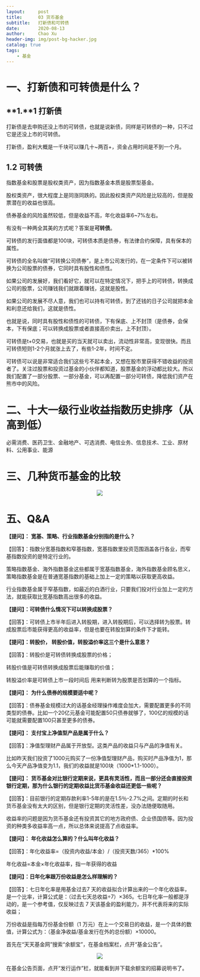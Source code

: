 ```yaml
---
layout:     post
title:      03 货币基金
subtitle:   打新债和可转债
date:       2020-08-13
author:     Chao Xu
header-img: img/post-bg-hacker.jpg
catalog: true
tags:
    - 基金
---
```


# **一、打新债和可转债是什么？**

## **1.**1 **打新债**

打新债是去申购还没上市的可转债，也就是说新债，同样是可转债的一种，只不过它是还没上市的可转债。

打新债，盈利大概是一千块可以赚几十~两百+，资金占用时间是不到一个月。

## **1.2** **可转债**

指数基金和股票是股权类资产，因为指数基金本质是股票型基金。

股权类资产，很大程度上是同涨同跌的。因此股权类资产风险是比较高的，但是股票潜在的收益也很高。

债券基金的风险虽然较低，但是收益不高，年化收益率6~7%左右。

有没有一种两全其美的方式呢？答案是**可转债**。

可转债的发行面值都是100块，可转债本质是债券，有法律合约保障，具有保本的属性。

可转债的全名叫做“可转换公司债券”，是上市公司发行的，在一定条件下可以被转换为公司股票的债券，它同时具有股性和债性。

如果公司的发展好，我们看好它，就可以在特定情况下，把手上的可转债，转换成公司的股票，公司赚钱我们就跟着赚钱，这就是股性。

如果公司的发展不尽人意，我们也可以持有可转债，到了还钱的日子公司就把本金和利息还给我们，这就是债性。

也就是说，同时具有股性和债性的可转债，下有保底、上不封顶（是债券，会保本，下有保底；可以转换成股票或者直接高价卖出，上不封顶）。

可转债是t+0交易，也就是买的当天就可以卖出，流动性非常高，变现很快。而且可转债短则1-2个月就涨上去了，有些1-2年，时间不定。

可转债可以说是非常适合我们这些亏不起本金，又想在股市里获得不错收益的投资者了。关注过股票和投资过基金的小伙伴都知道，股票基金的浮动都比较大。所以我们配置了一部分股票、一部分基金，可以再配置一部分可转债，降低我们资产在熊市中的风险。

# 二、十大一级行业收益指数历史排序（从高到低）

必需消费、医药卫生、金融地产、可选消费、电信业务、信息技术、工业、原材料、公用事业、能源

# **三、几种货币基金的比较**

<p align="center">
  <img src="https://i.loli.net/2020/09/23/QNpHvcqAFYV7Uf9.png">
</p>

# **五、Q&A**

**【提问】：** **宽基、策略、行业指数基金分别指的是什么？**

【回答】：指数分宽基指数和窄基指数，宽基指数里投资范围涵盖各行各业，而窄基指数投资的是特定行业的。

策略指数基金、海外指数基金这些都属于宽基指数基金，海外指数基金顾名思义，策略指数基金是在普通宽基指数的基础上加上一定的策略以获取更高收益。

行业指数基金属于窄基指数，如最近的白酒行业，只要我们投对行业加上一定的方法，就能获取比宽基指数高出很多的收益。

 **【提问】：可转债什么情况下可以转换成股票？**

【回答】：可转债上市半年后进入转股期，进入转股期后，可以选择转为股票。转成股票后市能获得更高的收益率，但是也要在转股划算的条件下才能转。

**【提问】：转股价， 转股价值，转股溢价率这三个是什么意思？**

【回答】：转股价是可转债转换成股票的价格；

转股价值是可转债转换成股票后能赚取的价值；

转股溢价率是可转债上市一段时间后 用来判断转为股票是否划算的一个指标。

**【提问】：** **为什么债券的规模要适中呢？**

【回答】：债券基金规模过大的话基金经理操作难度会加大，需要配置更多的不同类型的债券。比如一个20亿元基金可能配置50只债券就够了，100亿的规模的话可能就需要配置100只甚至更多的债券。

**【提问】：** **支付宝上净值型产品是属于什么？**

【回答】：净值型理财产品属于开放型。这类产品的收益只与产品的净值有关。

比如昨天我们投资了1000元购买了一份净值型理财产品，购买时产品净值为1，那么今天产品净值变为1.1，我们的收益就是100块（1000*1.1-1000）。

**【提问】：** **货币基金对比银行定期来说，更具有灵活性，而且一部分还会直接投资银行定期，那为什么银行的定期收益比货币基金收益还更低一些呢？**

【回答】：目前银行的定期存款利率1-5年的是在1.5％-2.7%之间。定期的时长和货币基金没有太大的区别，但是银行定期的灵活性差，没办法随便取随用。

收益率的问题是因为货币基金还有投资其它的地方政府债、企业债国债等。因为投资的种类多收益率高一点，所以总体来说提高了点收益率。

**【提问】：** **年化收益怎么算的？什么叫年化收益？**

【回答】：年化收益率=（投资内收益/本金）/（投资天数/365）*100%

年化收益=本金×年化收益率，指一年获得的收益

**【提问】：日年化率跟万份收益是怎么样理解的？**

【回答】：七日年化率是用基金过去7 天的收益拟合计算出来的一个年化收益率，是一个比率，计算公式是：（过去七天总收益÷7）×365。七日年化率一般都是浮动的，是一个参考值，仅反映过去 7 天该基金的盈利能力，并不代表将来的实际收益；

万份收益是指每万份基金份额（1 万元）在上一个交易日的收益，是一个具体的数值，计算公式为：（基金净收益/基金发行在外的总份额）×10000。













































首先在“天天基金网”搜索“余额宝”，在基金档案栏，点开“基金公告”。

<p align="center">
  <img src="https://i.loli.net/2020/09/23/Ds9ug1yLGcKRQTV.png">
</p>

在基金公告页面，点开“发行运作”栏，就能看到并下载余额宝的招募说明书了。
